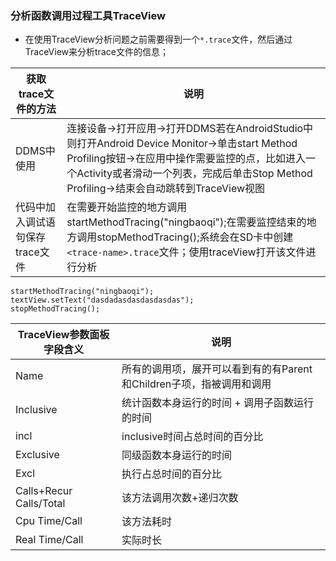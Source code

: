 ### 分析函数调用过程工具TraceView
+ 在使用TraceView分析问题之前需要得到一个`*.trace`文件，然后通过TraceView来分析trace文件的信息；

|获取trace文件的方法|说明|
|------|------|
|DDMS中使用|连接设备->打开应用->打开DDMS若在AndroidStudio中则打开Android Device Monitor->单击start Method Profiling按钮->在应用中操作需要监控的点，比如进入一个Activity或者滑动一个列表，完成后单击Stop Method Profiling->结束会自动跳转到TraceView视图|
|代码中加入调试语句保存trace文件|在需要开始监控的地方调用startMethodTracing("ningbaoqi");在需要监控结束的地方调用stopMethodTracing();系统会在SD卡中创建`<trace-name>.trace`文件；使用traceView打开该文件进行分析|

```
startMethodTracing("ningbaoqi");
textView.setText("dasdadasdasdasdasdas");
stopMethodTracing();
```

|TraceView参数面板字段含义|说明|
|------|------|
|Name|所有的调用项，展开可以看到有的有Parent和Children子项，指被调用和调用|
|Inclusive|统计函数本身运行的时间 + 调用子函数运行的时间|
|incl|inclusive时间占总时间的百分比|
|Exclusive|同级函数本身运行的时间|
|Excl|执行占总时间的百分比|
|Calls+Recur Calls/Total|该方法调用次数+递归次数|
|Cpu Time/Call|该方法耗时|
|Real Time/Call|实际时长|
